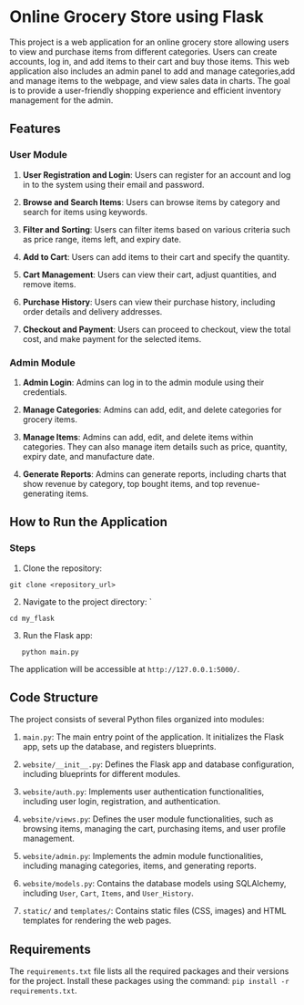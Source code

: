 # Online Grocery Store using Flask

This project is a web application for an online grocery store allowing users to view and
purchase items from different categories. Users can create accounts, log in, and add items to
their cart and buy those items. This web application also includes an admin panel to add and
manage categories,add and manage items to the webpage, and view sales data in charts. The
goal is to provide a user-friendly shopping experience and efficient inventory management
for the admin.
## Features

### User Module

1. **User Registration and Login**: Users can register for an account and log in to the system using their email and password.

2. **Browse and Search Items**: Users can browse items by category and search for items using keywords.

3. **Filter and Sorting**: Users can filter items based on various criteria such as price range, items left, and expiry date.

4. **Add to Cart**: Users can add items to their cart and specify the quantity.

5. **Cart Management**: Users can view their cart, adjust quantities, and remove items.

6. **Purchase History**: Users can view their purchase history, including order details and delivery addresses.

7. **Checkout and Payment**: Users can proceed to checkout, view the total cost, and make payment for the selected items.

### Admin Module

1. **Admin Login**: Admins can log in to the admin module using their credentials.

2. **Manage Categories**: Admins can add, edit, and delete categories for grocery items.

3. **Manage Items**: Admins can add, edit, and delete items within categories. They can also manage item details such as price, quantity, expiry date, and manufacture date.

4. **Generate Reports**: Admins can generate reports, including charts that show revenue by category, top bought items, and top revenue-generating items.

## How to Run the Application

### Steps

1. Clone the repository: 
```
git clone <repository_url>
```
2. Navigate to the project directory: `
```
cd my_flask
```
3. Run the Flask app:
```
   python main.py
```

The application will be accessible at `http://127.0.0.1:5000/`.

## Code Structure

The project consists of several Python files organized into modules:

1. `main.py`: The main entry point of the application. It initializes the Flask app, sets up the database, and registers blueprints.

2. `website/__init__.py`: Defines the Flask app and database configuration, including blueprints for different modules.

3. `website/auth.py`: Implements user authentication functionalities, including user login, registration, and authentication.

4. `website/views.py`: Defines the user module functionalities, such as browsing items, managing the cart, purchasing items, and user profile management.

5. `website/admin.py`: Implements the admin module functionalities, including managing categories, items, and generating reports.

6. `website/models.py`: Contains the database models using SQLAlchemy, including `User`, `Cart`, `Items`, and `User_History`.

7. `static/` and `templates/`: Contains static files (CSS, images) and HTML templates for rendering the web pages.

## Requirements

The `requirements.txt` file lists all the required packages and their versions for the project. Install these packages using the command: `pip install -r requirements.txt`.


